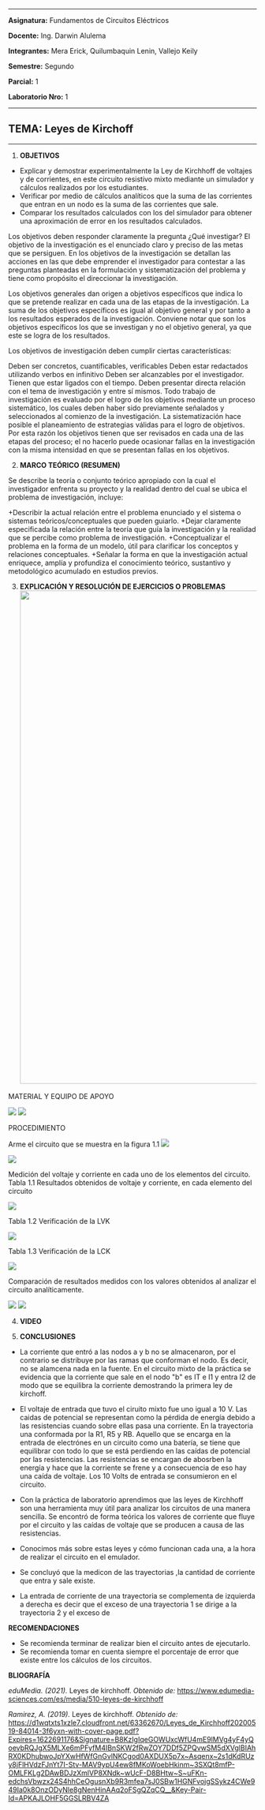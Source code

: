 
------------
 **Asignatura:**  Fundamentos de Circuitos Eléctricos 
                          
 **Docente:**     Ing. Darwin Alulema            
                    
 **Integrantes:** Mera Erick, Quilumbaquin Lenin, Vallejo Keily
                  
 **Semestre:**    Segundo
 
 **Parcial:**     1
 
 **Laboratorio Nro:**     1
 
------------
## **TEMA:**  Leyes de Kirchoff
------------

1. **OBJETIVOS**

 - Explicar y demostrar experimentalmente la Ley de Kirchhoff de voltajes y de corrientes, en este circuito resistivo  mixto  mediante un simulador y cálculos realizados por los estudiantes.
 - Verificar por medio de cálculos analíticos que la suma de las corrientes que entran en un nodo es la suma de las corrientes que sale.
 - Comparar los resultados calculados con los del simulador para obtener una aproximación de error en los resultados calculados. 


Los objetivos deben responder claramente la pregunta ¿Qué investigar? El objetivo de la investigación es el enunciado claro y preciso de las metas que se persiguen. En los objetivos de la investigación se detallan las acciones en las que debe emprender el investigador para contestar a las preguntas planteadas en la formulación y sistematización del problema y tiene como propósito el direccionar la investigación.

Los objetivos generales dan origen a objetivos específicos que indica lo que se pretende realizar en cada una de las etapas de la investigación. La suma de los objetivos específicos es igual al objetivo general y por tanto a los resultados esperados de la investigación. Conviene notar que son los objetivos específicos los que se investigan y no el objetivo general, ya que este se logra de los resultados.

Los objetivos de investigación deben cumplir ciertas características:

Deben ser concretos, cuantificables, verificables
Deben estar redactados utilizando verbos en infinitivo
Deben ser alcanzables por el investigador.
Tienen que estar ligados con el tiempo.
Deben presentar directa relación con el tema de investigación y entre sí mismos. Todo trabajo de investigación es evaluado por el logro de los objetivos mediante un proceso sistemático, los cuales deben haber sido previamente señalados y seleccionados al comienzo de la investigación. La sistematización hace posible el planeamiento de estrategias válidas para el logro de objetivos. Por esta razón los objetivos tienen que ser revisados en cada una de las etapas del proceso; el no hacerlo puede ocasionar fallas en la investigación con la misma intensidad en que se presentan fallas en los objetivos.

2. **MARCO TEÓRICO (RESUMEN)**



Se describe la teoría o conjunto teórico apropiado con la cual el investigador enfrenta su proyecto y la realidad dentro del cual se ubica el problema de investigación, incluye:

+Describir la actual relación entre el problema enunciado y el sistema o sistemas teóricos/conceptuales que pueden guiarlo.
+Dejar claramente especificada la relación entre la teoría que guía la investigación y la realidad que se percibe como problema de investigación.
+Conceptualizar el problema en la forma de un modelo, útil para clarificar los conceptos y relaciones conceptuales.
+Señalar la forma en que la investigación actual enriquece, amplía y profundiza el conocimiento teórico, sustantivo y metodológico acumulado en estudios previos.

3. **EXPLICACIÓN Y RESOLUCIÓN DE EJERCICIOS O PROBLEMAS**
   <img src="Capturas/resolucion%20ejer.png" width=1000>
   
MATERIAL Y EQUIPO DE APOYO

   <img src="Capturas/elementos.PNG" >
   
   <img src="Capturas/materiaes%20doc.PNG" >
   
   
PROCEDIMIENTO

 Arme el circuito que se muestra en la figura 1.1
   <img src="Capturas/circuito%20sin%20nadax2.PNG" >
   
   <img src="Capturas/circuito%20sin%20nada.PNG">
   
Medición del voltaje y corriente en cada uno de los elementos del circuito. 
Tabla 1.1 Resultados obtenidos de voltaje y corriente, en cada elemento del circuito

   <img src="Capturas/tabla%201.PNG" >
   
   Tabla 1.2 Verificación de la LVK
   
   <img src="Capturas/tabla%202.PNG" >
   
   Tabla 1.3 Verificación de la LCK
   
   <img src="Capturas/tabla%203.PNG" >
   
   Comparación de resultados medidos con los valores obtenidos al analizar el circuito analíticamente. 
   
   <img src="Capturas/voltaje.PNG" >
   
   <img src="Capturas/intensidad.PNG" >
  
4. **VIDEO**


5. **CONCLUSIONES**

- La corriente que entró a las nodos a y b no se almacenaron, por el contrario se distribuye por las ramas que conforman el nodo. Es decir, no se alamcena nada en la fuente. En el circuito mixto de la práctica se evidencia que la corriente que sale en el nodo "b" es IT e I1 y entra I2 de modo que se equilibra la corriente demostrando la primera ley de kirchoff. 
      
- El voltaje de entrada que tuvo el ciruito mixto fue uno igual a 10 V. Las caidas de potencial se representan como la pérdida de energía debido a las resistencias cuando sobre ellas pasa una corriente. En la trayectoria una conformada por la R1, R5 y RB. Aquello que se encarga en la entrada de electrónes en un circuito como una batería, se tiene que equilibrar con todo lo que se está perdiendo en las caídas de potencial por las resistencias. Las resistencias se encargan de abosrben la energía y hace que la corriente se frene y a consecuencia de eso hay una caída de voltaje. Los 10 Volts de entrada se consumieron en el circuito. 

- Con la práctica de laboratorio aprendimos que las leyes de Kirchhoff son una herramienta muy útil para analizar los circuitos de una manera sencilla. Se encontró de forma teórica los valores de corriente que fluye por el circuito y las caídas de voltaje que se producen a causa de las resistencias. 

- Conocimos más sobre estas leyes y cómo funcionan cada una, a la hora de realizar el circuito en el emulador.

- Se concluyó que la medicon de las trayectorias ,la cantidad de corriente que entra y sale existe.

- La entrada de corriente de una trayectoria se complementa de izquierda a derecha es decir que el exceso de  una trayectoria 1 se dirige a la  trayectoria 2 y el exceso de

**RECOMENDACIONES**

- Se recomienda terminar de realizar bien el circuito antes de ejecutarlo.
- Se recomienda tomar en cuenta siempre el porcentaje de error que existe entre los cálculos de los circuitos. 

**BLIOGRAFÍA**

*eduMedia. (2021).* Leyes de kirchhoff. *Obtenido de:* https://www.edumedia-sciences.com/es/media/510-leyes-de-kirchhoff

*Ramirez, A. (2019).* Leyes de kirchhoff. *Obtenido de:* https://d1wqtxts1xzle7.cloudfront.net/63362670/Leyes_de_Kirchhoff20200519-84014-3f6yxn-with-cover-page.pdf?Expires=1622691176&Signature=B8KzIgIqeGOWUxcWfU4mE9lMVg4yF4yQoevbRQJgX5MLXe6mPFyfM4IBnSKW2fRwZOY7DDf5ZPQvwSM5dXVglBIAhRX0KDhubwoJpYXwHfWfGnGvlNKCgod0AXDUX5p7x~Asqenx~2s1dKdRUzy8jFlHVdzFJnYt7I-Stv-MAV9ypU4ew8fMKoWoebHkinm~3SXQt8mfP-OMLFKLg2DAwBDJzXmlVP8XNdk~wUcF-D8BHtw~S~uFKn-edchsVbwzx24S4hhCeOgusnXb9R3mfea7sJ0SBw1HGNFvojgSSykz4CWe949Ia0k8OnzODyNle8gNenHinAAq2oFSgQZqCQ__&Key-Pair-Id=APKAJLOHF5GGSLRBV4ZA

